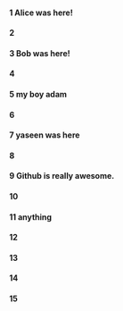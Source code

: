 #### 1 Alice was here!
#### 2
#### 3 Bob was here!
#### 4
#### 5 my boy adam
#### 6
#### 7 yaseen was here
#### 8
#### 9 Github is really awesome.
#### 10
#### 11 anything
#### 12
#### 13
#### 14
#### 15